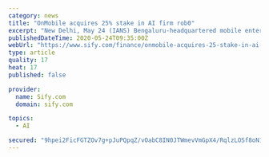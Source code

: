 ```yaml
---
category: news
title: "OnMobile acquires 25% stake in AI firm rob0"
excerpt: "New Delhi, May 24 (IANS) Bengaluru-headquartered mobile entertainment platform OnMobile Global Limited has announced a 25 per cent equity stake acquisition in Artificial Intelligence (AI)-based analytics startup rob0 through its subsidiary Onmobile Global Solutions Canada Ltd,"
publishedDateTime: 2020-05-24T09:35:00Z
webUrl: "https://www.sify.com/finance/onmobile-acquires-25-stake-in-ai-firm-rob0-news-topnews-ufyj48ffgcfhi.html"
type: article
quality: 17
heat: 17
published: false

provider:
  name: Sify.com
  domain: sify.com

topics:
  - AI

secured: "9hpei2FicFGTZOv7g+pJuPQpqZ/vOabC8IN0JTWmevVmGpX4/RqlzLOSf8oN1Ce/nqJfCoHEfB/EKdRUlJeRZSFUTDxD1qA1l7NIP+mL4GvSiAUgQJzpFinNGLcjkYk1/I9bPCD/Nz/8e2NADR+HgiAcERFGgpv6xEi1KvXt5hpjgGzgmsZkzVMQIsPYFeg6Ty5uU1eGu1TWI9/sqrozmp3Xex66FT4/E99mGgvYDScukh/nUGgrDUelOAi1+YoezoWjj2OTmdhkAUkZFIviVhJrAhoIq+RdI95IvoWBgyDcrtUNvCVUO9VGPNkJHdIr;ES35Wp/8HwGm/HAmTaaomg=="
---
```


